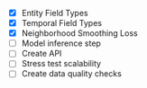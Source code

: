 - [x] Entity Field Types
- [x] Temporal Field Types
- [x] Neighborhood Smoothing Loss
- [ ] Model inference step
- [ ] Create API
- [ ] Stress test scalability
- [ ] Create data quality checks
